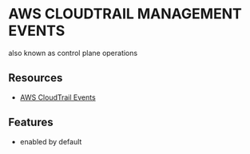 # AWS CLOUDTRAIL MANAGEMENT EVENTS

also known as control plane operations

## Resources

- [AWS CloudTrail Events](https://docs.aws.amazon.com/awscloudtrail/latest/userguide/cloudtrail-concepts.html#cloudtrail-concepts-events)

## Features

- enabled by default
